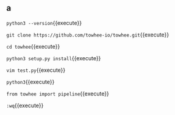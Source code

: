 ## a

`python3 --version`{{execute}}

`git clone https://github.com/towhee-io/towhee.git`{{execute}}

`cd towhee`{{execute}}

`python3 setup.py install`{{execute}}

`vim test.py`{{execute}}

`python3`{{execute}}

`from towhee import pipeline`{{execute}}

`:wq`{{execute}}
